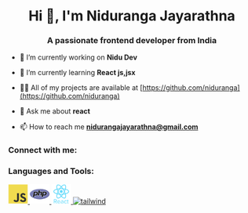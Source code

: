 <h1 align="center">Hi 👋, I'm Niduranga Jayarathna</h1>
<h3 align="center">A passionate frontend developer from India</h3>

- 🔭 I’m currently working on **Nidu Dev**

- 🌱 I’m currently learning **React js,jsx**

- 👨‍💻 All of my projects are available at [https://github.com/niduranga](https://github.com/niduranga)

- 💬 Ask me about **react**

- 📫 How to reach me **nidurangajayarathna@gmail.com**

<h3 align="left">Connect with me:</h3>
<p align="left">
</p>

<h3 align="left">Languages and Tools:</h3>
<p align="left"> <a href="https://developer.mozilla.org/en-US/docs/Web/JavaScript" target="_blank" rel="noreferrer"> <img src="https://raw.githubusercontent.com/devicons/devicon/master/icons/javascript/javascript-original.svg" alt="javascript" width="40" height="40"/> </a> <a href="https://www.php.net" target="_blank" rel="noreferrer"> <img src="https://raw.githubusercontent.com/devicons/devicon/master/icons/php/php-original.svg" alt="php" width="40" height="40"/> </a> <a href="https://reactjs.org/" target="_blank" rel="noreferrer"> <img src="https://raw.githubusercontent.com/devicons/devicon/master/icons/react/react-original-wordmark.svg" alt="react" width="40" height="40"/> </a> <a href="https://tailwindcss.com/" target="_blank" rel="noreferrer"> <img src="https://www.vectorlogo.zone/logos/tailwindcss/tailwindcss-icon.svg" alt="tailwind" width="40" height="40"/> </a> </p>
